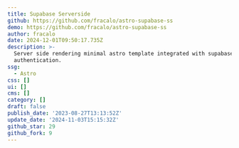 ```yaml
---
title: Supabase Serverside
github: https://github.com/fracalo/astro-supabase-ss
demo: https://github.com/fracalo/astro-supabase-ss
author: fracalo
date: 2024-12-01T09:50:17.735Z
description: >-
  Server side rendering minimal astro template integrated with supabase
  authentication.
ssg:
  - Astro
css: []
ui: []
cms: []
category: []
draft: false
publish_date: '2023-08-27T13:13:52Z'
update_date: '2024-11-03T15:15:32Z'
github_star: 29
github_fork: 9
---
```

